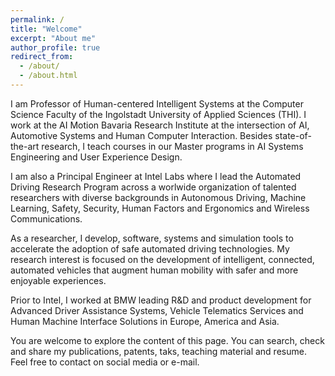 ```yaml
---
permalink: /
title: "Welcome"
excerpt: "About me"
author_profile: true
redirect_from: 
  - /about/
  - /about.html
---
```


I am Professor of Human-centered Intelligent Systems at the Computer Science Faculty of the Ingolstadt University of Applied Sciences (THI). I work at the AI Motion Bavaria Research Institute at the intersection of AI, Automotive Systems and Human Computer Interaction. Besides state-of-the-art research, I teach courses in our Master programs in AI Systems Engineering and User Experience Design.  

I am also a Principal Engineer at Intel Labs where I lead the Automated Driving Research Program across a worlwide organization of talented researchers with diverse backgrounds in Autonomous Driving, Machine Learning, Safety, Security, Human Factors and Ergonomics and Wireless Communications. 

As a researcher, I develop, software, systems and simulation tools to accelerate the adoption of safe automated driving technologies. My research interest is focused on the development of intelligent, connected, automated vehicles that augment human mobility with safer and more enjoyable experiences. 

Prior to Intel, I worked at BMW leading R&D and product development for Advanced Driver Assistance Systems, Vehicle Telematics Services and Human Machine Interface Solutions in Europe, America and Asia. 

You are welcome to explore the content of this page. You can search, check and share my publications, patents, taks, teaching material and resume. Feel free to contact on social media or e-mail.
